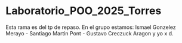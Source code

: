 # Laboratorio_POO_2025_Torres
Esta rama es del tp de repaso.
En el grupo estamos: Ismael Gonzelez Merayo - Santiago Martin Pont - Gustavo Creczuck Aragon y yo x d.
